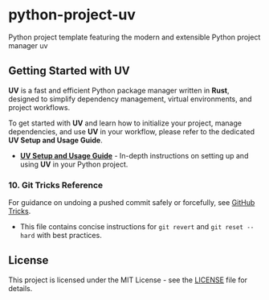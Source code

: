 # python-project-uv
Python project template featuring the modern and extensible Python project manager uv

## Getting Started with **UV**

**UV** is a fast and efficient Python package manager written in **Rust**, designed to simplify dependency management, virtual environments, and project workflows.

To get started with **UV** and learn how to initialize your project, manage dependencies, and use **UV** in your workflow, please refer to the dedicated **UV Setup and Usage Guide**.

- [**UV Setup and Usage Guide**](UV_SETUP_AND_USAGE_GUIDE.md) - In-depth instructions on setting up and using **UV** in your Python project.

### 10. Git Tricks Reference

For guidance on undoing a pushed commit safely or forcefully, see [GitHub Tricks](./github_tricks.md).

- This file contains concise instructions for `git revert` and `git reset --hard` with best practices.

## License

This project is licensed under the MIT License - see the [LICENSE](LICENSE) file for details.
